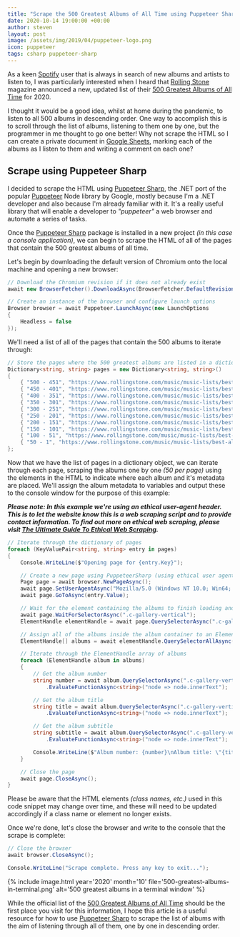 ```yaml
---
title: "Scrape the 500 Greatest Albums of All Time using Puppeteer Sharp"
date: 2020-10-14 19:00:00 +00:00
author: steven
layout: post
image: /assets/img/2019/04/puppeteer-logo.png
icon: puppeteer
tags: csharp puppeteer-sharp
---
```


As a keen [Spotify](https://www.spotify.com/) user that is always in search of new albums and artists to 
listen to, I was particularly interested when I heard that [Rolling Stone](https://www.rollingstone.com/) 
magazine announced a new, updated list of their 
[500 Greatest Albums of All Time](https://www.rollingstone.com/music/music-lists/best-albums-of-all-time-1062063/) 
for 2020.

I thought it would be a good idea, whilst at home during the pandemic, to listen to all 500 albums in 
descending order. One way to accomplish this is to scroll through the list of albums, listening to them one 
by one, but the programmer in me thought to go one better! Why not scrape the HTML so I can create a private 
document in [Google Sheets](https://www.google.com/sheets/about/), marking each of the albums as I listen to 
them and writing a comment on each one?

## Scrape using Puppeteer Sharp

I decided to scrape the HTML using [Puppeteer Sharp](), the .NET port of the popular 
[Puppeteer](https://developers.google.com/web/tools/puppeteer) Node library by Google, mostly because I'm a 
.NET developer and also because I'm already familiar with it. It's a really useful library that will enable a 
developer to *"puppeteer"* a web browser and automate a series of tasks.

Once the [Puppeteer Sharp](https://www.nuget.org/packages/puppeteersharp/) package is installed in a new 
project *(in this case a console application)*, we can begin to scrape the HTML of all of the pages 
that contain the 500 greatest albums of all time.

Let's begin by downloading the default version of Chromium onto the local machine and opening a new browser:

```csharp
// Download the Chromium revision if it does not already exist
await new BrowserFetcher().DownloadAsync(BrowserFetcher.DefaultRevision);

// Create an instance of the browser and configure launch options
Browser browser = await Puppeteer.LaunchAsync(new LaunchOptions
{
    Headless = false
});
```

We'll need a list of all of the pages that contain the 500 albums to iterate through:

```csharp
// Store the pages where the 500 greatest albums are listed in a dictionary
Dictionary<string, string> pages = new Dictionary<string, string>()
{
    { "500 - 451", "https://www.rollingstone.com/music/music-lists/best-albums-of-all-time-1062063/arcade-fire-%ef%bb%bffuneral-1062733/" },
    { "450 - 401", "https://www.rollingstone.com/music/music-lists/best-albums-of-all-time-1062063/linda-mccartney-and-paul-ram-1062783/" },
    { "400 - 351", "https://www.rollingstone.com/music/music-lists/best-albums-of-all-time-1062063/the-go-gos-beauty-and-the-beat-1062833/" },
    { "350 - 301", "https://www.rollingstone.com/music/music-lists/best-albums-of-all-time-1062063/stevie-wonder-music-of-my-mind-2-1062883/" },
    { "300 - 251", "https://www.rollingstone.com/music/music-lists/best-albums-of-all-time-1062063/shania-twain-come-on-over-1062933/" },
    { "250 - 201", "https://www.rollingstone.com/music/music-lists/best-albums-of-all-time-1062063/buzzcocks-singles-going-steady-2-1062983" },
    { "200 - 151", "https://www.rollingstone.com/music/music-lists/best-albums-of-all-time-1062063/sade-diamond-life-1063033/" },
    { "150 - 101", "https://www.rollingstone.com/music/music-lists/best-albums-of-all-time-1062063/bruce-springsteen-nebraska-3-1063083/" },
    { "100 - 51", "https://www.rollingstone.com/music/music-lists/best-albums-of-all-time-1062063/the-band-music-from-big-pink-2-1063133/" },
    { "50 - 1", "https://www.rollingstone.com/music/music-lists/best-albums-of-all-time-1062063/jay-z-the-blueprint-3-1063183/" }
};
```

Now that we have the list of pages in a dictionary object, we can iterate through each page, scraping the albums one by one 
*(50 per page)* using the elements in the HTML to indicate where each album and it's metadata are placed. We'll assign the 
album metadata to variables and output these to the console window for the purpose of this example:

***Please note: In this example we're using an ethical user-agent header. This is to let the website know this is a web scraping script and to provide contact information. To find out more on ethical web scraping, please visit [The Ultimate Guide To Ethical
Web Scraping](https://finddatalab.com/ethicalscraping).***

```csharp
// Iterate through the dictionary of pages
foreach (KeyValuePair<string, string> entry in pages)
{
    Console.WriteLine($"Opening page for {entry.Key}");

    // Create a new page using PuppeteerSharp (using ethical user agent header)
    Page page = await browser.NewPageAsync();
    await page.SetUserAgentAsync("Mozilla/5.0 (Windows NT 10.0; Win64; x64) AppleWebKit/537.36 (KHTML, like Gecko) Chrome/86.0.4240.75 Safari/537.36; Kilt and Code/www.kiltandcode.com");
    await page.GoToAsync(entry.Value);

    // Wait for the element containing the albums to finish loading and assign it to an ElementHandle
    await page.WaitForSelectorAsync(".c-gallery-vertical");
    ElementHandle elementHandle = await page.QuerySelectorAsync(".c-gallery-vertical");

    // Assign all of the albums inside the album container to an ElementHandle array
    ElementHandle[] albums = await elementHandle.QuerySelectorAllAsync(".c-gallery-vertical-album");

    // Iterate through the ElementHandle array of albums
    foreach (ElementHandle album in albums)
    {
        // Get the album number
        string number = await album.QuerySelectorAsync(".c-gallery-vertical-album__number")
            .EvaluateFunctionAsync<string>("node => node.innerText");

        // Get the album title
        string title = await album.QuerySelectorAsync(".c-gallery-vertical-album__title")
            .EvaluateFunctionAsync<string>("node => node.innerText");

        // Get the album subtitle
        string subtitle = await album.QuerySelectorAsync(".c-gallery-vertical-album__subtitle")
            .EvaluateFunctionAsync<string>("node => node.innerText");

        Console.WriteLine($"Album number: {number}\nAlbum title: \"{title}\"\nAlbum subtitle: {subtitle}\n\n");
    }

    // Close the page
    await page.CloseAsync();
}
```

Please be aware that the HTML elements *(class names, etc.)* used in this code snippet may change over time, 
and these will need to be updated accordingly if a class name or element no longer exists.

Once we're done, let's close the browser and write to the console that the scrape is complete:

```csharp
// Close the browser
await browser.CloseAsync();

Console.WriteLine("Scrape complete. Press any key to exit...");
```

{%
    include image.html
    year='2020'
    month='10'
    file='500-greatest-albums-in-terminal.png'
    alt='500 greatest albums in a terminal window'
%}

While the official list of the 
[500 Greatest Albums of All Time](https://www.rollingstone.com/music/music-lists/best-albums-of-all-time-1062063/) 
should be the first place you visit for this information, I hope this article is a useful resource for how to use 
[Puppeteer Sharp](https://www.puppeteersharp.com/) to scrape the list of albums with the aim of listening through all of 
them, one by one in descending order.
